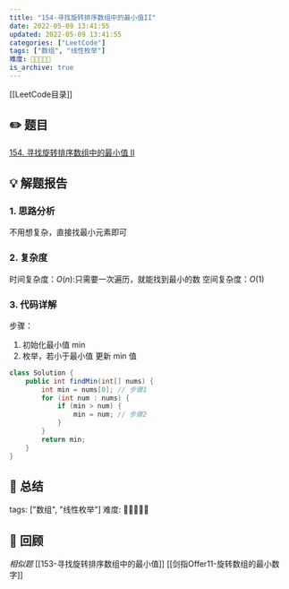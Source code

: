 ```yaml
---
title: "154-寻找旋转排序数组中的最小值II"
date: 2022-05-09 13:41:55
updated: 2022-05-09 13:41:55
categories: ["LeetCode"]
tags: ["数组", "线性枚举"]
难度: 💛🤍🤍🤍🤍
is_archive: true
---
```


[[LeetCode目录]]

## ✏️ 题目

[154. 寻找旋转排序数组中的最小值 II](https://leetcode.cn/problems/find-minimum-in-rotated-sorted-array-ii/)

## 💡 解题报告

### 1. 思路分析

不用想复杂，直接找最小元素即可

### 2. 复杂度

时间复杂度：$O(n)$:只需要一次遍历，就能找到最小的数
空间复杂度：$O(1)$

### 3. 代码详解

步骤：

1. 初始化最小值 min
2. 枚举，若小于最小值 更新 min 值

```java
class Solution {
    public int findMin(int[] nums) {
        int min = nums[0]; // 步骤1
        for (int num : nums) {
            if (min > num) {
                min = num; // 步骤2
            }
        }
        return min;
    }
}
```

## 🔑 总结

tags: ["数组", "线性枚举"]
难度: 💛🤍🤍🤍🤍

## 🍎 回顾

_相似题_
[[153-寻找旋转排序数组中的最小值]]
[[剑指Offer11-旋转数组的最小数字]]
